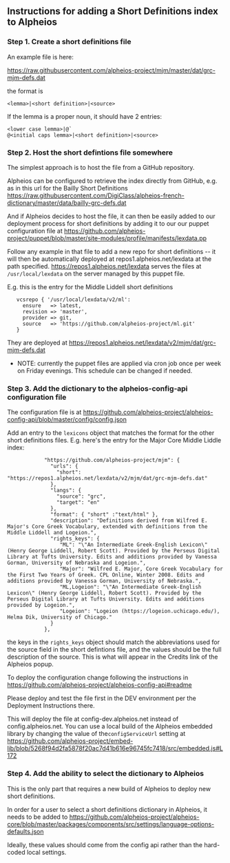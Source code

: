 ## Instructions for adding a Short Definitions index to Alpheios

### Step 1. Create a short definitions file

An example file is here:

https://raw.githubusercontent.com/alpheios-project/mjm/master/dat/grc-mjm-defs.dat

the format is

`<lemma>|<short definition>|<source>`

If the lemma is a proper noun, it should have 2 entries:

```
<lower case lemma>|@`
@<initial caps lemma>|<short definition>|<source>
```

### Step 2. Host the short defintions file somewhere

The simplest approach is to host the file from a GitHub repository. 

Alpheios can be configured to retrieve the index directly from GitHub, e.g. as in this url for the Bailly Short Definitions https://raw.githubusercontent.com/DigiClass/alpheios-french-dictionary/master/data/bailly-grc-defs.dat

And if Alpheios decides to host the file, it can then be easily added to our deployment process for short definitions by adding it to our our puppet configuration file at  https://github.com/alpheios-project/puppet/blob/master/site-modules/profile/manifests/lexdata.pp

Follow any example in that file to add a new repo for short definitions -- it will then be automatically deployed at repos1.alpheios.net/lexdata at the path specified. 
https://repos1.alpheios.net/lexdata serves the files at `/usr/local/lexdata` on the server managed by this puppet file.

E.g. this is the entry for the Middle Liddell short definitions

```
   vcsrepo { '/usr/local/lexdata/v2/ml':
     ensure   => latest,
     revision => 'master',
     provider => git,
     source   => 'https://github.com/alpheios-project/ml.git'
   }
```

They are deployed at https://repos1.alpheios.net/lexdata/v2/mjm/dat/grc-mjm-defs.dat

* NOTE: currently the puppet files are applied via cron job once per week on Friday evenings. This schedule can be changed if needed. 

### Step 3. Add the dictionary to the alpheios-config-api configuration file

The configuration file is at https://github.com/alpheios-project/alpheios-config-api/blob/master/config/config.json

Add an entry to the `lexicons` object that matches the format for the other short definitions files. E.g. here's the entry for the Major Core Middle Liddle index:

```
            "https://github.com/alpheios-project/mjm": {
              "urls": {
                "short": "https://repos1.alpheios.net/lexdata/v2/mjm/dat/grc-mjm-defs.dat"
              },
              "langs": {
                "source": "grc",
                "target": "en"
              },
              "format": { "short" :"text/html" },
              "description": "Definitions derived from Wilfred E. Major's Core Greek Vocabulary, extended with definitions from the Middle Liddell and Logeion.",
              "rights_keys": {
                 "ML": "\"An Intermediate Greek-English Lexicon\" (Henry George Liddell, Robert Scott). Provided by the Perseus Digital Library at Tufts University. Edits and additions provided by Vanessa Gorman, University of Nebraska and Logeion.",
                 "Major": "Wilfred E. Major, Core Greek Vocabulary for the First Two Years of Greek. CPL Online, Winter 2008. Edits and additions provided by Vanessa Gorman, University of Nebraska.",
                 "ML,Logeion": "\"An Intermediate Greek-English Lexicon\" (Henry George Liddell, Robert Scott). Provided by the Perseus Digital Library at Tufts University. Edits and additions provided by Logeion.",
                 "Logeion": "Logeion (https://logeion.uchicago.edu/), Helma Dik, University of Chicago."
              }
            },
```

the keys in the `rights_keys` object should match the abbreviations used for the source field in the short defintions file, and the values should be the full description of the source. This is what will appear in the Credits link of the Alpheios popup.

To deploy the configuration change following the instructions in https://github.com/alpheios-project/alpheios-config-api#readme

Please deploy and test the file first in the DEV environment per the Deployment Instructions there. 

This will deploy the file at config-dev.alpheios.net instead of config.alpheios.net.  You can use a local build of the Alpheios embedded library by changing the value of the`configServiceUrl` setting at https://github.com/alpheios-project/embed-lib/blob/5268f94d2fa5878f20ac7d41b616e96745fc7418/src/embedded.js#L172


### Step 4. Add the ability to select the dictionary to Alpheios 

This is the only part that requires a new build of Alpheios to deploy new short definitions. 

In order for a user to select a short definitions dictionary in Alpheios, it needs to be added to https://github.com/alpheios-project/alpheios-core/blob/master/packages/components/src/settings/language-options-defaults.json

Ideally, these values should come from the config api rather than the hard-coded local settings. 

